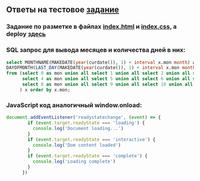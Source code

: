 ## Ответы на тестовое [задание](https://plarson.ru/about/job/front-end/])

### Задание по разметке в файлах [index.html](./index.html) и [index.css](./index.css), а deploy [здесь](https://lodmevsimplemarkup.netlify.app/)

### SQL запрос для вывода месяцев и количества дней в них:
```sql
select MONTHNAME(MAKEDATE(year(curdate()), 1) + interval x.mon month) as Month,
DAYOFMONTH(LAST_DAY(MAKEDATE(year(curdate()), 1) + interval x.mon month)) as Days_quantity
from (select 0 as mon union all select 1 union all select 2 union all select 3 union all
      select 4 as mon union all select 5 union all select 6 union all select 7 union all
      select 8 as mon union all select 9 union all select 10 union all select 11
     ) x order by x.mon;
```
### JavaScript код аналогичный window.onload: 
```javascript
document.addEventListener('readystatechange', (event) => {
        if (event.target.readyState === 'loading') {
          console.log('Document loading...')
        }
        if (event.target.readyState === 'interactive') {
          console.log('Dom content loaded')
        }
        if (event.target.readyState === 'complete') {
          console.log('Loading complete')
        }
      })
```
